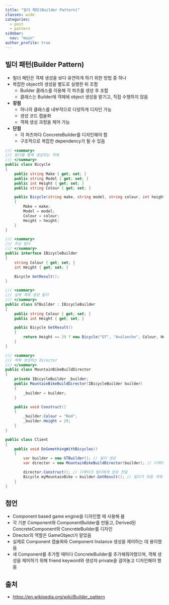 ```yaml
---
title: "빌더 패턴(Builder Pattern)"
classes: wide
categories: 
  - post
  - pattern
sidebar:
  nav: "main"
author_profile: true
---
```


## 빌더 패턴(Builder Pattern)
* 빌더 패턴은 객체 생성을 보다 유연하게 하기 위한 방법 중 하나
* 복잡한 object의 생성을 별도로 실행한 뒤 조합
  - Builder 클래스를 이용해 각 파츠를 생성 후 조합
  - 클래스는 Builder에 객체에 object 생성을 맡기고, 직접 수행하지 않음
* **장점**
  - 하나의 클래스를 내부적으로 다양하게 디자인 가능
  - 생성 코드 캡슐화
  - 객체 생성 과정을 제어 가능
* **단점**
  - 각 파츠마다 ConcreteBuilder를 디자인해야 함
  - 구조적으로 복잡한 dependency가 될 수 있음

```csharp
/// <summary>
/// 빌더를 통해 생성되는 객체
/// </summary>
public class Bicycle
{
    public string Make { get; set; }
    public string Model { get; set; }
    public int Height { get; set; }
    public string Colour { get; set; }

    public Bicycle(string make, string model, string colour, int height)
    {
        Make = make;
        Model = model;
        Colour = colour;
        Height = height;
    }
}

/// <summary>
/// 추상 빌더
/// </summary>
public interface IBicycleBuilder
{
    string Colour { get; set; }
    int Height { get; set; }

    Bicycle GetResult();
}

/// <summary>
/// 실제 객체 생성 빌더
/// </summary>
public class GTBuilder : IBicycleBuilder
{
    public string Colour { get; set; }
    public int Height { get; set; }

    public Bicycle GetResult()
    {
        return Height == 29 ? new Bicycle("GT", "Avalanche", Colour, Height) : null;        
    }
}

/// <summary>
/// 객체 생성하는 Director
/// </summary>
public class MountainBikeBuildDirector
{
    private IBicycleBuilder _builder;
    public MountainBikeBuildDirector(IBicycleBuilder builder) 
    {
        _builder = builder;
    }

    public void Construct()
    {
        _builder.Colour = "Red";
        _builder.Height = 29;
    }
}

public class Client
{
    public void DoSomethingWithBicycles()
    {
        var builder = new GTBuilder(); // 빌더 생성
        var director = new MountainBikeBuildDirector(builder); // 디렉터에 빌더 할당

        director.Construct(); // 디렉터가 빌더에게 정보 전달
        Bicycle myMountainBike = builder.GetResult(); // 빌더가 최종 객체 생성
    }
}
```

## 첨언
* Component based game engine을 디자인할 때 사용해 봄
* 각 기본 Component와 ComponentBuilder를 만들고, Derived된 ConcreteComponent와 ConcreteBuilder를 디자인
* Director의 역할은 GameObject가 맡았음
* 실제로 Component 캡슐화와 Component Instance 생성을 제어하는 데 용이했음
* 새 Component를 추가할 때마다 ConcreteBuilder를 추가해줘야했으며, 객체 생성을 제어하기 위해 friend keyword와 생성자 private을 걸어놓고 디자인해야 했음 

## 출처
* <https://en.wikipedia.org/wiki/Builder_pattern>
